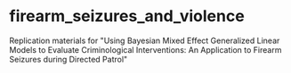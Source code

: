 # firearm_seizures_and_violence
Replication materials for "Using Bayesian Mixed Effect Generalized Linear Models to Evaluate Criminological Interventions: An Application to Firearm Seizures during Directed Patrol"
